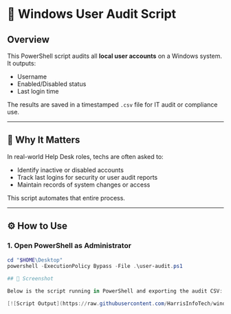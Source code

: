 # 🧾 Windows User Audit Script

## Overview
This PowerShell script audits all **local user accounts** on a Windows system. It outputs:
- Username
- Enabled/Disabled status
- Last login time

The results are saved in a timestamped `.csv` file for IT audit or compliance use.

---

## 🧠 Why It Matters
In real-world Help Desk roles, techs are often asked to:
- Identify inactive or disabled accounts
- Track last logins for security or user audit reports
- Maintain records of system changes or access

This script automates that entire process.

---

## ⚙️ How to Use

### 1. Open PowerShell as Administrator

```powershell
cd "$HOME\Desktop"
powershell -ExecutionPolicy Bypass -File .\user-audit.ps1

## 📸 Screenshot

Below is the script running in PowerShell and exporting the audit CSV:

[![Script Output](https://raw.githubusercontent.com/HarrisInfoTech/windows-user-audit/refs/heads/main/Window-user-audit-script.png)


